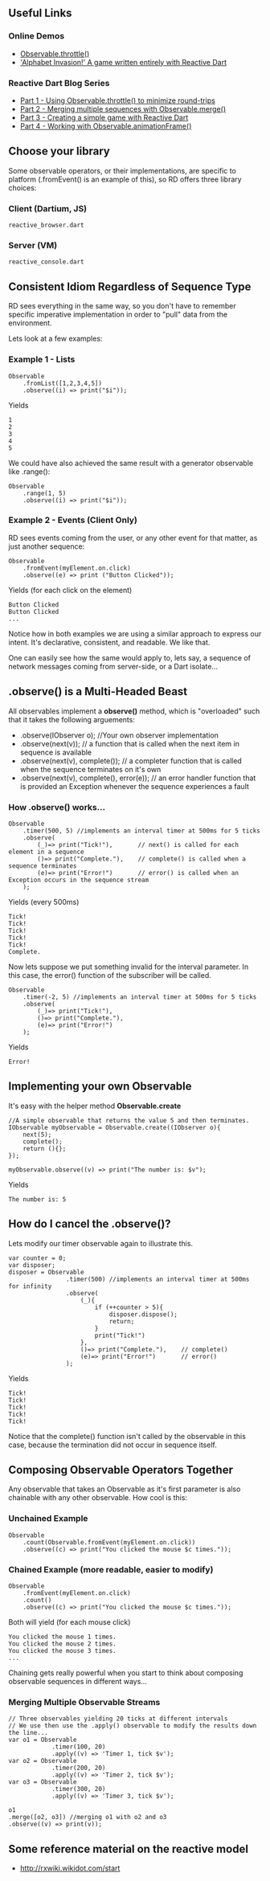 ## Useful Links ##
### Online Demos ###
* [Observable.throttle()](http://www.lucastudios.com/demos/throttle/throttle_demo.html)
* ['Alphabet Invasion!' A game written entirely with Reactive Dart](http://www.lucastudios.com/demos/alphabetinvasion/)

### Reactive Dart Blog Series ###
* [Part 1 - Using Observable.throttle() to minimize round-trips](http://phylotic.blogspot.com/2012/01/reactive-dart-series-part-1-of-n-using.html)
* [Part 2 - Merging multiple sequences with Observable.merge()](http://phylotic.blogspot.com/2012/01/reactive-dart-series-part-2-of-n.html)
* [Part 3 - Creating a simple game with Reactive Dart](http://phylotic.blogspot.com/2012/02/reactive-dart-series-part-3-of-n.html)
* [Part 4 - Working with Observable.animationFrame()](http://phylotic.blogspot.com/2012/03/reactive-dart-series-part-4-of-n.html)

## Choose your library ##
Some observable operators, or their implementations, are specific to platform 
(.fromEvent() is an example of this), so RD offers three library choices:

### Client (Dartium, JS) ###
    reactive_browser.dart

### Server (VM) ###
    reactive_console.dart

## Consistent Idiom Regardless of Sequence Type ##
RD sees everything in the same way, so you don't have to remember specific
imperative implementation in order to "pull" data from the environment.

Lets look at a few examples:

### Example 1 - Lists
    Observable
		.fromList([1,2,3,4,5])
		.observe((i) => print("$i"));

Yields

    1
	2
	3
	4
	5

We could have also achieved the same result with a generator observable like .range():

	Observable
		.range(1, 5)
		.observe((i) => print("$i"));
	
### Example 2 - Events (Client Only) ###
RD sees events coming from the user, or any other event for that matter, as just another sequence:

	Observable
		.fromEvent(myElement.on.click)
		.observe((e) => print ("Button Clicked"));

Yields (for each click on the element)

	Button Clicked
	Button Clicked
	...
	
Notice how in both examples we are using a similar approach to express
our intent.  It's declarative, consistent, and readable.  We like that.

One can easily see how the same would apply to, lets say, a sequence of
network messages coming from server-side, or a Dart isolate...

## .observe() is a Multi-Headed Beast ##
All observables implement a **observe()** method, which is "overloaded" such
that it takes the following arguements:

* .observe(IObserver o); //Your own observer implementation
* .observe(next(v)); // a function that is called when the next item in 
sequence is available
* .observe(next(v), complete());  // a completer function that is called when
the sequence terminates on it's own
* .observe(next(v), complete(), error(e)); // an error handler function that
is provided an Exception whenever the sequence experiences a fault

### How .observe() works... ###
	Observable
		.timer(500, 5) //implements an interval timer at 500ms for 5 ticks 
		.observe(
			(_)=> print("Tick!"),   	// next() is called for each element in a sequence 
			()=> print("Complete."), 	// complete() is called when a sequence terminates
			(e)=> print("Error!")		// error() is called when an Exception occurs in the sequence stream
		);

Yields (every 500ms)

	Tick!
	Tick!
	Tick!
	Tick!
	Tick!
	Complete.
	
Now lets suppose we put something invalid for the interval parameter.  In this case, the error() function of the subscriber will be called.

	Observable
		.timer(-2, 5) //implements an interval timer at 500ms for 5 ticks 
		.observe(
			(_)=> print("Tick!"),   	
			()=> print("Complete."), 	
			(e)=> print("Error!")
		);
		
Yields

	Error!
	

## Implementing your own Observable ##
It's easy with the helper method **Observable.create**

	//A simple observable that returns the value 5 and then terminates.
	IObservable myObservable = Observable.create((IObserver o){
		next(5);
		complete();
		return (){};
	});
	
	myObservable.observe((v) => print("The number is: $v");
	
Yields

	The number is: 5
	
## How do I cancel the .observe()? ##
Lets modify our timer observable again to illustrate this.

	var counter = 0;
	var disposer;
	disposer = Observable
					.timer(500) //implements an interval timer at 500ms for infinity 
					.observe(
						(_){
							if (++counter > 5){
								disposer.dispose();
								return;
							}
							print("Tick!")
						},
						()=> print("Complete."), 	// complete()
						(e)=> print("Error!")		// error()
					);
					
Yields

	Tick!
	Tick!
	Tick!
	Tick!
	Tick!
	
Notice that the complete() function isn't called by the observable in this case,
because the termination did not occur in sequence itself.

## Composing Observable Operators Together ##
Any observable that takes an Observable as it's first parameter is also chainable with any other observable. How cool is this:

### Unchained Example ###
	Observable
		.count(Observable.fromEvent(myElement.on.click))
		.observe((c) => print("You clicked the mouse $c times."));

### Chained Example (more readable, easier to modify) ###
	Observable
		.fromEvent(myElement.on.click)
		.count()
		.observe((c) => print("You clicked the mouse $c times."));
		
Both will yield (for each mouse click)

	You clicked the mouse 1 times.
	You clicked the mouse 2 times.
	You clicked the mouse 3 times.
	...

Chaining gets really powerful when you start to think about composing observable sequences in different ways...

### Merging Multiple Observable Streams ###
	// Three observables yielding 20 ticks at different intervals
	// We use then use the .apply() observable to modify the results down the line...
	var o1 = Observable
				.timer(100, 20)
				.apply((v) => 'Timer 1, tick $v');
	var o2 = Observable
				.timer(200, 20)
				.apply((v) => 'Timer 2, tick $v');
	var o3 = Observable
				.timer(300, 20)
				.apply((v) => 'Timer 3, tick $v');
	
	o1
	.merge([o2, o3]) //merging o1 with o2 and o3
	.observe((v) => print(v));
	
## Some reference material on the reactive model
* <http://rxwiki.wikidot.com/start> 
